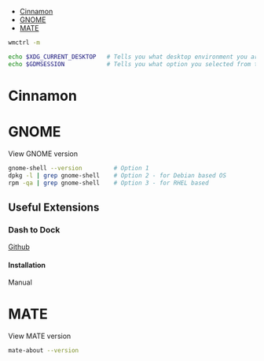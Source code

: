 - [Cinnamon](#cinnamon)
- [GNOME](#gnome)
- [MATE](#mate)

```bash
wmctrl -m
```
```bash
echo $XDG_CURRENT_DESKTOP   # Tells you what desktop environment you are using
echo $GDMSESSION            # Tells you what option you selected from the lightdm greeter to login
```

# Cinnamon

# GNOME
View GNOME version
```bash
gnome-shell --version         # Option 1
dpkg -l | grep gnome-shell    # Option 2 - for Debian based OS
rpm -qa | grep gnome-shell    # Option 3 - for RHEL based
```

## Useful Extensions

### Dash to Dock
[Github](https://micheleg.github.io/dash-to-dock/index.html)

#### Installation
Manual

# MATE
View MATE version
```bash
mate-about --version
```
